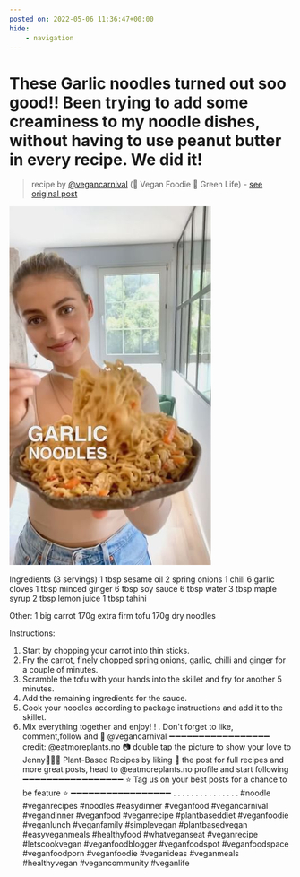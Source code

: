 ```yaml
---
posted on: 2022-05-06 11:36:47+00:00
hide:
    - navigation
---
```


# These Garlic noodles turned out soo good!! Been trying to add some creaminess to my noodle dishes, without having to use peanut butter in every recipe. We did it! 

> recipe by [@vegancarnival](https://www.instagram.com/vegancarnival/) 
(🍅 Vegan Foodie 💚 Green Life) - [see original post](https://instagram.com/p/CdNxKFlqqpM)

![](../img/vegancarnival_06-05-2022_1105.png)


Ingredients (3 servings)
1 tbsp sesame oil
2 spring onions
1 chili
6 garlic cloves
1 tbsp minced ginger
6 tbsp soy sauce
6 tbsp water
3 tbsp maple syrup
2 tbsp lemon juice
1 tbsp tahini

Other:
1 big carrot
170g extra firm tofu
170g dry noodles

Instructions:
1. Start by chopping your carrot into thin sticks. 
2. Fry the carrot, finely chopped spring onions, garlic, chilli and ginger for a couple of minutes.
3. Scramble the tofu with your hands into the skillet and fry for another 5 minutes.
4. Add the remaining ingredients for the sauce.
5. Cook your noodles according to package instructions and add it to the skillet.
6. Mix everything together and enjoy! !
.
Don't forget to like, comment,follow and 🔔 @vegancarnival
➖➖➖➖➖➖➖➖➖➖➖➖➖➖➖➖➖
credit: @eatmoreplants.no 📷
double tap the picture to show your love to Jenny🙋🏼‍♀️ Plant-Based Recipes by liking 💖 the post
for full recipes and more great posts, head to @eatmoreplants.no profile and start following
➖➖➖➖➖➖➖➖➖➖➖➖➖➖➖➖➖
⭐ Tag us on your best posts for a chance to be feature ⭐
➖➖➖➖➖➖➖➖➖➖➖➖➖➖➖➖➖
.
.
.
.
.
.
.
.
.
.
.
.
.
.
.
\#noodle \#veganrecipes \#noodles \#easydinner \#veganfood \#vegancarnival \#vegandinner \#veganfood \#veganrecipe \#plantbaseddiet \#veganfoodie \#veganlunch \#veganfamily \#simplevegan \#plantbasedvegan \#easyveganmeals \#healthyfood \#whatveganseat \#veganrecipe \#letscookvegan \#veganfoodblogger \#veganfoodspot \#veganfoodspace \#veganfoodporn \#veganfoodie \#veganideas \#veganmeals \#healthyvegan \#vegancommunity \#veganlife 